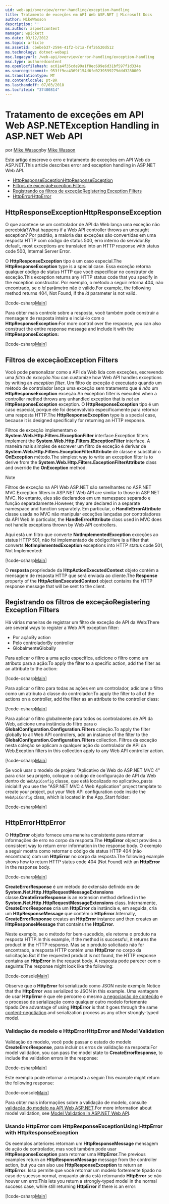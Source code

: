```yaml
---
uid: web-api/overview/error-handling/exception-handling
title: Tratamento de exceções em API Web ASP.NET | Microsoft Docs
author: MikeWasson
description: ''
ms.author: aspnetcontent
manager: wpickett
ms.date: 03/12/2012
ms.topic: article
ms.assetid: cbebeb37-2594-41f2-b71a-f4f26520d512
ms.technology: dotnet-webapi
msc.legacyurl: /web-api/overview/error-handling/exception-handling
msc.type: authoredcontent
ms.openlocfilehash: ac01a4f35cde99a1f8ec699e6d31bf597f1d334e
ms.sourcegitcommit: 953ff9ea4369f154d6fd0239599279ddd3280009
ms.translationtype: MT
ms.contentlocale: pt-BR
ms.lasthandoff: 07/03/2018
ms.locfileid: "37400814"
---
```

<a name="exception-handling-in-aspnet-web-api"></a><span data-ttu-id="7eb1a-102">Tratamento de exceções em API Web ASP.NET</span><span class="sxs-lookup"><span data-stu-id="7eb1a-102">Exception Handling in ASP.NET Web API</span></span>
====================
<span data-ttu-id="7eb1a-103">por [Mike Wasson](https://github.com/MikeWasson)</span><span class="sxs-lookup"><span data-stu-id="7eb1a-103">by [Mike Wasson](https://github.com/MikeWasson)</span></span>

<span data-ttu-id="7eb1a-104">Este artigo descreve o erro e tratamento de exceções em API Web do ASP.NET.</span><span class="sxs-lookup"><span data-stu-id="7eb1a-104">This article describes error and exception handling in ASP.NET Web API.</span></span>

- [<span data-ttu-id="7eb1a-105">HttpResponseException</span><span class="sxs-lookup"><span data-stu-id="7eb1a-105">HttpResponseException</span></span>](#httpresponserexception)
- [<span data-ttu-id="7eb1a-106">Filtros de exceção</span><span class="sxs-lookup"><span data-stu-id="7eb1a-106">Exception Filters</span></span>](#exception_filters)
- [<span data-ttu-id="7eb1a-107">Registrando os filtros de exceção</span><span class="sxs-lookup"><span data-stu-id="7eb1a-107">Registering Exception Filters</span></span>](#registering_exception_filters)
- [<span data-ttu-id="7eb1a-108">HttpError</span><span class="sxs-lookup"><span data-stu-id="7eb1a-108">HttpError</span></span>](#httperror)

<a id="httpresponserexception"></a>
## <a name="httpresponseexception"></a><span data-ttu-id="7eb1a-109">HttpResponseException</span><span class="sxs-lookup"><span data-stu-id="7eb1a-109">HttpResponseException</span></span>

<span data-ttu-id="7eb1a-110">O que acontece se um controlador de API da Web lança uma exceção não percebida?</span><span class="sxs-lookup"><span data-stu-id="7eb1a-110">What happens if a Web API controller throws an uncaught exception?</span></span> <span data-ttu-id="7eb1a-111">Por padrão, a maioria das exceções são convertidas em uma resposta HTTP com código de status 500, erro interno do servidor.</span><span class="sxs-lookup"><span data-stu-id="7eb1a-111">By default, most exceptions are translated into an HTTP response with status code 500, Internal Server Error.</span></span>

<span data-ttu-id="7eb1a-112">O **HttpResponseException** tipo é um caso especial.</span><span class="sxs-lookup"><span data-stu-id="7eb1a-112">The **HttpResponseException** type is a special case.</span></span> <span data-ttu-id="7eb1a-113">Essa exceção retorna qualquer código de status HTTP que você especificar no construtor de exceção.</span><span class="sxs-lookup"><span data-stu-id="7eb1a-113">This exception returns any HTTP status code that you specify in the exception constructor.</span></span> <span data-ttu-id="7eb1a-114">Por exemplo, o método a seguir retorna 404, não encontrado, se o *id* parâmetro não é válido.</span><span class="sxs-lookup"><span data-stu-id="7eb1a-114">For example, the following method returns 404, Not Found, if the *id* parameter is not valid.</span></span>

[!code-csharp[Main](exception-handling/samples/sample1.cs)]

<span data-ttu-id="7eb1a-115">Para obter mais controle sobre a resposta, você também pode construir a mensagem de resposta inteira e incluí-lo com o **HttpResponseException:**</span><span class="sxs-lookup"><span data-stu-id="7eb1a-115">For more control over the response, you can also construct the entire response message and include it with the **HttpResponseException:**</span></span> 

[!code-csharp[Main](exception-handling/samples/sample2.cs)]

<a id="exception_filters"></a>
## <a name="exception-filters"></a><span data-ttu-id="7eb1a-116">Filtros de exceção</span><span class="sxs-lookup"><span data-stu-id="7eb1a-116">Exception Filters</span></span>

<span data-ttu-id="7eb1a-117">Você pode personalizar como a API da Web lida com exceções, escrevendo uma *filtro de exceção*.</span><span class="sxs-lookup"><span data-stu-id="7eb1a-117">You can customize how Web API handles exceptions by writing an *exception filter*.</span></span> <span data-ttu-id="7eb1a-118">Um filtro de exceção é executado quando um método de controlador lança uma exceção sem tratamento que é *não* um **HttpResponseException** exceção.</span><span class="sxs-lookup"><span data-stu-id="7eb1a-118">An exception filter is executed when a controller method throws any unhandled exception that is *not* an **HttpResponseException** exception.</span></span> <span data-ttu-id="7eb1a-119">O **HttpResponseException** tipo é um caso especial, porque ele foi desenvolvido especificamente para retornar uma resposta HTTP.</span><span class="sxs-lookup"><span data-stu-id="7eb1a-119">The **HttpResponseException** type is a special case, because it is designed specifically for returning an HTTP response.</span></span>

<span data-ttu-id="7eb1a-120">Filtros de exceção implementam o **System.Web.Http.Filters.IExceptionFilter** interface.</span><span class="sxs-lookup"><span data-stu-id="7eb1a-120">Exception filters implement the **System.Web.Http.Filters.IExceptionFilter** interface.</span></span> <span data-ttu-id="7eb1a-121">A maneira mais simples de escrever um filtro de exceção é derivar de **System.Web.Http.Filters.ExceptionFilterAttribute** de classe e substituir o **OnException** método.</span><span class="sxs-lookup"><span data-stu-id="7eb1a-121">The simplest way to write an exception filter is to derive from the **System.Web.Http.Filters.ExceptionFilterAttribute** class and override the **OnException** method.</span></span>

> [!NOTE]
> <span data-ttu-id="7eb1a-122">Filtros de exceção na API Web ASP.NET são semelhantes no ASP.NET MVC.</span><span class="sxs-lookup"><span data-stu-id="7eb1a-122">Exception filters in ASP.NET Web API are similar to those in ASP.NET MVC.</span></span> <span data-ttu-id="7eb1a-123">No entanto, eles são declarados em um namespace separado e função separadamente.</span><span class="sxs-lookup"><span data-stu-id="7eb1a-123">However, they are declared in a separate namespace and function separately.</span></span> <span data-ttu-id="7eb1a-124">Em particular, o **HandleErrorAttribute** classe usada no MVC não manipular exceções lançadas por controladores da API Web.</span><span class="sxs-lookup"><span data-stu-id="7eb1a-124">In particular, the **HandleErrorAttribute** class used in MVC does not handle exceptions thrown by Web API controllers.</span></span>


<span data-ttu-id="7eb1a-125">Aqui está um filtro que converte **NotImplementedException** exceções ao status HTTP 501, não foi implementado de código:</span><span class="sxs-lookup"><span data-stu-id="7eb1a-125">Here is a filter that converts **NotImplementedException** exceptions into HTTP status code 501, Not Implemented:</span></span>

[!code-csharp[Main](exception-handling/samples/sample3.cs)]

<span data-ttu-id="7eb1a-126">O **resposta** propriedade da **HttpActionExecutedContext** objeto contém a mensagem de resposta HTTP que será enviada ao cliente.</span><span class="sxs-lookup"><span data-stu-id="7eb1a-126">The **Response** property of the **HttpActionExecutedContext** object contains the HTTP response message that will be sent to the client.</span></span>

<a id="registering_exception_filters"></a>
## <a name="registering-exception-filters"></a><span data-ttu-id="7eb1a-127">Registrando os filtros de exceção</span><span class="sxs-lookup"><span data-stu-id="7eb1a-127">Registering Exception Filters</span></span>

<span data-ttu-id="7eb1a-128">Há várias maneiras de registrar um filtro de exceção de API da Web:</span><span class="sxs-lookup"><span data-stu-id="7eb1a-128">There are several ways to register a Web API exception filter:</span></span>

- <span data-ttu-id="7eb1a-129">Por ação</span><span class="sxs-lookup"><span data-stu-id="7eb1a-129">By action</span></span>
- <span data-ttu-id="7eb1a-130">Pelo controlador</span><span class="sxs-lookup"><span data-stu-id="7eb1a-130">By controller</span></span>
- <span data-ttu-id="7eb1a-131">Globalmente</span><span class="sxs-lookup"><span data-stu-id="7eb1a-131">Globally</span></span>

<span data-ttu-id="7eb1a-132">Para aplicar o filtro a uma ação específica, adicione o filtro como um atributo para a ação:</span><span class="sxs-lookup"><span data-stu-id="7eb1a-132">To apply the filter to a specific action, add the filter as an attribute to the action:</span></span>

[!code-csharp[Main](exception-handling/samples/sample4.cs)]

<span data-ttu-id="7eb1a-133">Para aplicar o filtro para todas as ações em um controlador, adicione o filtro como um atributo à classe do controlador:</span><span class="sxs-lookup"><span data-stu-id="7eb1a-133">To apply the filter to all of the actions on a controller, add the filter as an attribute to the controller class:</span></span>

[!code-csharp[Main](exception-handling/samples/sample5.cs)]

<span data-ttu-id="7eb1a-134">Para aplicar o filtro globalmente para todos os controladores de API da Web, adicione uma instância do filtro para o **GlobalConfiguration.Configuration.Filters** coleção.</span><span class="sxs-lookup"><span data-stu-id="7eb1a-134">To apply the filter globally to all Web API controllers, add an instance of the filter to the **GlobalConfiguration.Configuration.Filters** collection.</span></span> <span data-ttu-id="7eb1a-135">Filtros da exceção nesta coleção se aplicam a qualquer ação do controlador de API da Web.</span><span class="sxs-lookup"><span data-stu-id="7eb1a-135">Exeption filters in this collection apply to any Web API controller action.</span></span>

[!code-csharp[Main](exception-handling/samples/sample6.cs)]

<span data-ttu-id="7eb1a-136">Se você usar o modelo de projeto "Aplicativo de Web do ASP.NET MVC 4" para criar seu projeto, coloque o código de configuração de API da Web dentro do `WebApiConfig` classe, que está localizado no aplicativo\_pasta inicial:</span><span class="sxs-lookup"><span data-stu-id="7eb1a-136">If you use the "ASP.NET MVC 4 Web Application" project template to create your project, put your Web API configuration code inside the `WebApiConfig` class, which is located in the App\_Start folder:</span></span>

[!code-csharp[Main](exception-handling/samples/sample7.cs?highlight=5)]

<a id="httperror"></a>
## <a name="httperror"></a><span data-ttu-id="7eb1a-137">HttpError</span><span class="sxs-lookup"><span data-stu-id="7eb1a-137">HttpError</span></span>

<span data-ttu-id="7eb1a-138">O **HttpError** objeto fornece uma maneira consistente para retornar informações de erro no corpo da resposta.</span><span class="sxs-lookup"><span data-stu-id="7eb1a-138">The **HttpError** object provides a consistent way to return error information in the response body.</span></span> <span data-ttu-id="7eb1a-139">O exemplo a seguir mostra como retornar o código de status HTTP 404 (não encontrado) com um **HttpError** no corpo da resposta.</span><span class="sxs-lookup"><span data-stu-id="7eb1a-139">The following example shows how to return HTTP status code 404 (Not Found) with an **HttpError** in the response body.</span></span>

[!code-csharp[Main](exception-handling/samples/sample8.cs)]

<span data-ttu-id="7eb1a-140">**CreateErrorResponse** é um método de extensão definido em de **System.Net.Http.HttpRequestMessageExtensions** classe.</span><span class="sxs-lookup"><span data-stu-id="7eb1a-140">**CreateErrorResponse** is an extension method defined in the **System.Net.Http.HttpRequestMessageExtensions** class.</span></span> <span data-ttu-id="7eb1a-141">Internamente, **CreateErrorResponse** cria um **HttpError** da instância e, em seguida, cria um **HttpResponseMessage** que contém o **HttpError**.</span><span class="sxs-lookup"><span data-stu-id="7eb1a-141">Internally, **CreateErrorResponse** creates an **HttpError** instance and then creates an **HttpResponseMessage** that contains the **HttpError**.</span></span>

<span data-ttu-id="7eb1a-142">Neste exemplo, se o método for bem-sucedido, ele retorna o produto na resposta HTTP.</span><span class="sxs-lookup"><span data-stu-id="7eb1a-142">In this example, if the method is successful, it returns the product in the HTTP response.</span></span> <span data-ttu-id="7eb1a-143">Mas se o produto solicitado não for encontrado, a resposta HTTP contém uma **HttpError** no corpo da solicitação.</span><span class="sxs-lookup"><span data-stu-id="7eb1a-143">But if the requested product is not found, the HTTP response contains an **HttpError** in the request body.</span></span> <span data-ttu-id="7eb1a-144">A resposta pode parecer com o seguinte:</span><span class="sxs-lookup"><span data-stu-id="7eb1a-144">The response might look like the following:</span></span>

[!code-console[Main](exception-handling/samples/sample9.cmd)]

<span data-ttu-id="7eb1a-145">Observe que o **HttpError** foi serializado como JSON neste exemplo.</span><span class="sxs-lookup"><span data-stu-id="7eb1a-145">Notice that the **HttpError** was serialized to JSON in this example.</span></span> <span data-ttu-id="7eb1a-146">Uma vantagem de usar **HttpError** é que ele percorre o mesmo [a negociação de conteúdo](../formats-and-model-binding/content-negotiation.md) e o processo de serialização como qualquer outro modelo fortemente tipado.</span><span class="sxs-lookup"><span data-stu-id="7eb1a-146">One advantage of using **HttpError** is that it goes through the same [content-negotiation](../formats-and-model-binding/content-negotiation.md) and serialization process as any other strongly-typed model.</span></span>

### <a name="httperror-and-model-validation"></a><span data-ttu-id="7eb1a-147">Validação de modelo e HttpError</span><span class="sxs-lookup"><span data-stu-id="7eb1a-147">HttpError and Model Validation</span></span>

<span data-ttu-id="7eb1a-148">Validação do modelo, você pode passar o estado do modelo **CreateErrorResponse**, para incluir os erros de validação na resposta:</span><span class="sxs-lookup"><span data-stu-id="7eb1a-148">For model validation, you can pass the model state to **CreateErrorResponse**, to include the validation errors in the response:</span></span>

[!code-csharp[Main](exception-handling/samples/sample10.cs)]

<span data-ttu-id="7eb1a-149">Este exemplo pode retornar a resposta a seguir:</span><span class="sxs-lookup"><span data-stu-id="7eb1a-149">This example might return the following response:</span></span>

[!code-console[Main](exception-handling/samples/sample11.cmd)]

<span data-ttu-id="7eb1a-150">Para obter mais informações sobre a validação de modelo, consulte [validação do modelo na API Web ASP.NET](../formats-and-model-binding/model-validation-in-aspnet-web-api.md).</span><span class="sxs-lookup"><span data-stu-id="7eb1a-150">For more information about model validation, see [Model Validation in ASP.NET Web API](../formats-and-model-binding/model-validation-in-aspnet-web-api.md).</span></span>

### <a name="using-httperror-with-httpresponseexception"></a><span data-ttu-id="7eb1a-151">Usando HttpError com HttpResponseException</span><span class="sxs-lookup"><span data-stu-id="7eb1a-151">Using HttpError with HttpResponseException</span></span>

<span data-ttu-id="7eb1a-152">Os exemplos anteriores retornam um **HttpResponseMessage** mensagem de ação de controlador, mas você também pode usar **HttpResponseException** para retornar uma **HttpError**.</span><span class="sxs-lookup"><span data-stu-id="7eb1a-152">The previous examples return an **HttpResponseMessage** message from the controller action, but you can also use **HttpResponseException** to return an **HttpError**.</span></span> <span data-ttu-id="7eb1a-153">Isso permite que você retornar um modelo fortemente tipado no caso de sucesso normal, enquanto ainda está retornando **HttpError** se não houver um erro:</span><span class="sxs-lookup"><span data-stu-id="7eb1a-153">This lets you return a strongly-typed model in the normal success case, while still returning **HttpError** if there is an error:</span></span>

[!code-csharp[Main](exception-handling/samples/sample12.cs)]
